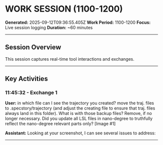# WORK SESSION (1100-1200)

**Generated:** 2025-09-12T09:36:55.405Z
**Work Period:** 1100-1200
**Focus:** Live session logging
**Duration:** ~60 minutes

---

## Session Overview

This session captures real-time tool interactions and exchanges.

---

## Key Activities

### 11:45:32 - Exchange 1

**User:** in which file can I see the trajectory you created? move the traj. files to .specstory/trajectory (and adjust the creating file to ensure that traj. files always land in this folder). What is with those backup files? Remove, if no longer necessary. Did you update all LSL files in nano-degree to truthfully reflect the nano-degree relevant parts only? [Image #1]

**Assistant:** Looking at your screenshot, I can see several issues to address:

---

